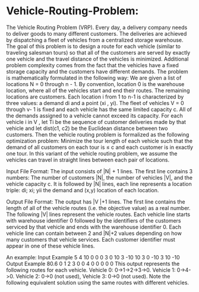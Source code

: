 # Vehicle-Routing-Problem:
The Vehicle Routing Problem (VRP). Every day, a delivery company needs to deliver goods to many different customers. The deliveries are achieved by dispatching a fleet of vehicles from a centralized storage warehouse. The goal of this problem is to design a route for each vehicle (similar to traveling salesman tours) so that all of the customers are served by exactly one vehicle and the travel distance of the vehicles is minimized. Additional problem complexity comes from the fact that the vehicles have a fixed storage capacity and the customers have different demands.
The problem is mathematically formulated in the following way: We are given a list of locations N = 0 through n - 1. By convention, location 0 is the warehouse location, where all of the vehicles start and end their routes. The remaining locations are customers. Each location i from 1 to n-1 is characterized by three values: a demand di and a point (xi , yi). The fleet of vehicles V = 0 through v- 1 is fixed and each vehicle has the same limited capacity c. All of the demands assigned to a vehicle cannot exceed its capacity. For each vehicle i in V , let Ti be the sequence of customer deliveries made by that vehicle and let dist(c1, c2) be the Euclidean distance between two customers. Then the vehicle routing problem is formalized as the following optimization problem: Minimize the tour length of each vehicle such that the demand of all customers on each tour is ≤ c and each customer is in exactly one tour.
In this variant of the vehicle routing problem, we assume the vehicles can travel in straight lines between each pair of locations.

Input File Format:
The input consists of |N| + 1 lines. The first line contains 3 numbers: The number of customers |N|, the number of vehicles |V|, and the vehicle capacity c. It is followed by |N| lines, each line represents a location triple: di; xi; yii the demand and (x,y) location of each location.

Output File Format:
The output has |V |+1 lines. The first line contains the length of all of the vehicle routes (i.e. the objective value) as a real number. The following |V| lines represent the vehicle routes. Each vehicle line starts with warehouse identifier 0 followed by the identifiers of the customers serviced by that vehicle and ends with the warehouse identifier 0. Each vehicle line can contain between 2 and |N|+2 values depending on how many customers that vehicle services. Each customer identifier must appear in one of these vehicle lines.

An example:
Input Example
5 4 10 
0 0 0 
3 0 10 
3 -10 10 
3 0 -10 
3 10 -10 
Output Example
80.6 
0 1 2 3 0 
0 4 0 
0 0 
0 0 
This output represents the following routes for each vehicle. Vehicle 0: 0->1->2->3->0. Vehicle 1: 0->4->0. Vehicle 2: 0->0 (not used), Vehicle 3: 0->0 (not used). Note the following equivalent solution using the same routes with different vehicles.
